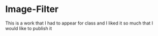 # Image-Filter
This is a work that I had to appear for class and I liked it so much that I would like to publish it
